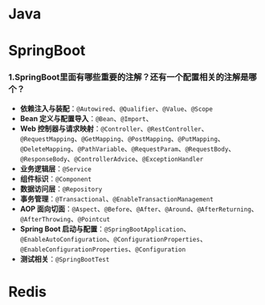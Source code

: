# Java

# SpringBoot

### 1.SpringBoot里面有哪些重要的注解？还有一个配置相关的注解是哪个？

- **依赖注入与装配**：`@Autowired`、`@Qualifier`、`@Value`、`@Scope`
- **Bean 定义与配置导入**：`@Bean`、`@Import`、
- **Web 控制器与请求映射**：`@Controller`、`@RestController`、`@RequestMapping`、`@GetMapping`、`@PostMapping`、`@PutMapping`、`@DeleteMapping`、`@PathVariable`、`@RequestParam`、`@RequestBody`、`@ResponseBody`、`@ControllerAdvice`、`@ExceptionHandler`
- **业务逻辑层**：`@Service`
- **组件标识**：`@Component`
- **数据访问层**：`@Repository`
- **事务管理**：`@Transactional`、`@EnableTransactionManagement`
- **AOP 面向切面**：`@Aspect`、`@Before`、`@After`、`@Around`、`@AfterReturning`、`@AfterThrowing`、`@Pointcut`
- **Spring Boot 启动与配置**：`@SpringBootApplication`、`@EnableAutoConfiguration`、`@ConfigurationProperties`、`@EnableConfigurationProperties`、`@Configuration`
- **测试相关**：`@SpringBootTest`

# Redis

